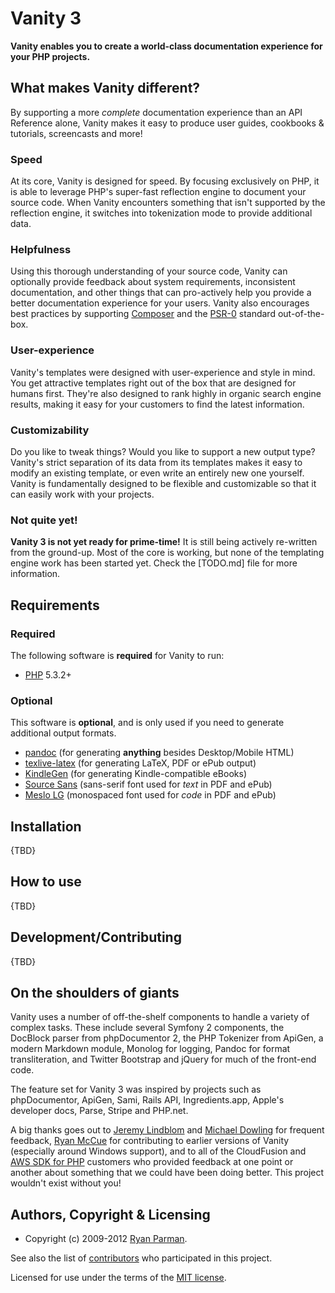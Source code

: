 # Vanity 3

**Vanity enables you to create a world-class documentation experience for your
PHP projects.**

## What makes Vanity different?
By supporting a more _complete_ documentation experience than an API Reference
alone, Vanity makes it easy to produce user guides, cookbooks & tutorials,
screencasts and more!

### Speed
At its core, Vanity is designed for speed. By focusing exclusively on PHP, it is
able to leverage PHP's super-fast reflection engine to document your source code.
When Vanity encounters something that isn't supported by the reflection engine, it
switches into tokenization mode to provide additional data.

### Helpfulness
Using this thorough understanding of your source code, Vanity can optionally
provide feedback about system requirements, inconsistent documentation, and other
things that can pro-actively help you provide a better documentation experience
for your users. Vanity also encourages best practices by supporting
[Composer](http://getcomposer.org) and the
[PSR-0](https://github.com/php-fig/fig-standards/blob/master/accepted/PSR-0.md)
standard out-of-the-box.

### User-experience
Vanity's templates were designed with user-experience and style in mind. You get
attractive templates right out of the box that are designed for humans first.
They're also designed to rank highly in organic search engine results, making it
easy for your customers to find the latest information.

### Customizability
Do you like to tweak things? Would you like to support a new output type? Vanity's
strict separation of its data from its templates makes it easy to modify an existing
template, or even write an entirely new one yourself. Vanity is fundamentally
designed to be flexible and customizable so that it can easily work with your
projects.

### Not quite yet!
**Vanity 3 is not yet ready for prime-time!** It is still being actively re-written
from the ground-up. Most of the core is working, but none of the templating engine
work has been started yet. Check the [TODO.md] file for more information.


## Requirements
### Required
The following software is **required** for Vanity to run:

* [PHP](http://php.net) 5.3.2+

### Optional
This software is **optional**, and is only used if you need to generate additional output formats.

* [pandoc](http://johnmacfarlane.net/pandoc/) (for generating **anything** besides Desktop/Mobile HTML)
* [texlive-latex]() (for generating LaTeX, PDF or ePub output)
* [KindleGen](http://www.amazon.com/gp/feature.html?ie=UTF8&docId=1000234621) (for generating Kindle-compatible eBooks)
* [Source Sans](http://sourceforge.net/projects/sourcesans.adobe/) (sans-serif font used for _text_ in PDF and ePub)
* [Meslo LG](https://github.com/andreberg/Meslo-Font/) (monospaced font used for _code_ in PDF and ePub)


## Installation
{TBD}


## How to use
{TBD}


## Development/Contributing
{TBD}


## On the shoulders of giants
Vanity uses a number of off-the-shelf components to handle a variety of complex
tasks. These include several Symfony 2 components, the DocBlock parser from
phpDocumentor 2, the PHP Tokenizer from ApiGen, a modern Markdown module,
Monolog for logging, Pandoc for format transliteration, and Twitter Bootstrap
and jQuery for much of the front-end code.

The feature set for Vanity 3 was inspired by projects such as phpDocumentor,
ApiGen, Sami, Rails API, Ingredients.app, Apple's developer docs, Parse, Stripe
and PHP.net.

A big thanks goes out to [Jeremy Lindblom](http://webdevilaz.com) and
[Michael Dowling](http://mtdowling.com) for frequent feedback,
[Ryan McCue](http://ryanmccue.info) for contributing to earlier versions of Vanity
(especially around Windows support), and to all of the CloudFusion and
[AWS SDK for PHP](http://aws.amazon.com/sdkforphp) customers who provided feedback
at one point or another about something that we could have been doing better.
This project wouldn't exist without you!


## Authors, Copyright & Licensing
* Copyright (c) 2009-2012 [Ryan Parman](http://ryanparman.com).

See also the list of [contributors](./contributors) who participated in this project.

Licensed for use under the terms of the [MIT license](http://www.opensource.org/licenses/mit-license.php).
